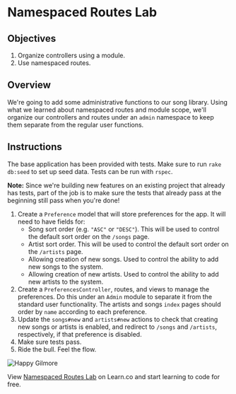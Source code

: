 # Namespaced Routes Lab

## Objectives

1. Organize controllers using a module.
2. Use namespaced routes.

## Overview

We're going to add some administrative functions to our song library.
Using what we learned about namespaced routes and module scope, we'll
organize our controllers and routes under an `admin` namespace to keep
them separate from the regular user functions.

## Instructions

The base application has been provided with tests. Make sure to run
`rake db:seed` to set up seed data. Tests can be run with `rspec`.

**Note:** Since we're building new features on an existing project that
already has tests, part of the job is to make sure the tests that
already pass at the beginning still pass when you're done!

1. Create a `Preference` model that will store preferences for the app. It will need
   to have fields for:
   * Song sort order (e.g. `"ASC"` or `"DESC"`). This will be used to control the default sort order on the `/songs` page.
   * Artist sort order. This will be used to control the default sort order on the `/artists` page.
   * Allowing creation of new songs. Used to control the ability to add new songs to the system.
   * Allowing creation of new artists. Used to control the ability to add new artists to the system.
2. Create a `PreferencesController`, routes, and views to manage the preferences. Do this under an `Admin` module to separate it from the standard user functionality. The artists and songs `index` pages should order by `name` according to each preference.
3. Update the `songs#new` and `artists#new` actions to check that creating new songs or artists is enabled, and redirect to `/songs` and `/artists`, respectively, if that preference is disabled.
4. Make sure tests pass.
5. Ride the bull. Feel the flow.

![Happy Gilmore](http://i.giphy.com/h2Q9ZYee54UOk.gif)

<p data-visibility='hidden'>View <a href='https://learn.co/lessons/namespaced-routes-lab' title='Namespaced Routes Lab'>Namespaced Routes Lab</a> on Learn.co and start learning to code for free.</p>
